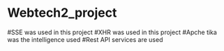 # Webtech2_project
#SSE was used in this project
#XHR was used in this project
#Apche tika was the intelligence used
#Rest API services are used
